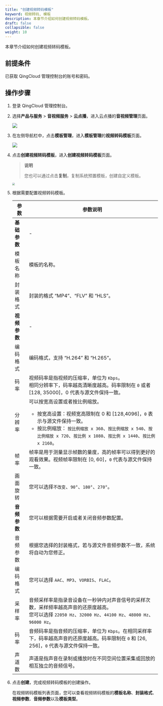 ```yaml
---
title: "创建视频转码模板"
keyword: 视频转码, 模板
description: 本章节介绍如何创建视频转码模板。
draft: false
collapsible: false
weight: 10
---
```


本章节介绍如何创建视频转码模板。

## 前提条件

已获取 QingCloud 管理控制台的账号和密码。

## 操作步骤

1. 登录 QingCloud 管理控制台。

2. 选择**产品与服务** > **音视频服务** > **云点播**，进入云点播的**音视频管理**页面。

   ![](/audio_and_video/vod/_images/um_video_list.png)

3. 在左侧导航栏中，点击**模板管理**，进入**模板管理**的**视频转码模板**页面。

   ![](/audio_and_video/vod/_images/um_tempt_list.png)

4. 点击**创建视频转码模板**，进入**创建视频转码模板**页面。

   > **说明**
   >
   > 您也可以通过点击**复制**，复制系统预置模板，创建自定义模板。

   <img src="/audio_and_video/vod/_images/um_video_tempt_win.png" style="zoom:50%;" />

5. 根据需要配置视频转码模板。

   | 参数         | 参数说明                                                     |
   | ------------ | ------------------------------------------------------------ |
   | **基础参数** | -                                                            |
   | 模板名称     | 模板的名称。                                                 |
   | 封装格式     | 封装的格式 “MP4”、“FLV” 和 “HLS”。                           |
   | **视频参数** | -                                                            |
   | 编码格式     | 编码格式，支持 “H.264” 和 “H.265”。                          |
   | 码率         | 视频码率是指视频的压缩率，单位为 `Kbps`。<br />相同分辨率下，码率越高清晰度越高。码率限制在 `0` 或者 [128, 35000]，0 代表与源文件保持一致。 |
   | 分辨率       | 可以按宽高设置或者按比例缩放。<ul><li>按宽高设置：视频宽高限制在 0 和 [128,4096]，`0` 表示与源文件保持一致。</li><li>按比例缩放： `按比例缩放 x 360`、`按比例缩放 x 540`、`按比例缩放 x 720`、`按比例 x 1080`、`按比例 x 1440`、`按比例 x 2160`。 </li></ul> |
   | 帧率         | 帧率是用于测量显示帧数的量度，高的帧率可以得到更好的观看效果。视频帧率限制在 [0, 60]，`0` 代表与源文件保持一致。 |
   | 画面旋转     | 您可以选择`不改变`、`90°`、`180°`、`270°`。                  |
   | **音频参数** | 您可以根据需要开启或者关闭音频参数配置。                     |
   | 音频参数     | 根据您选择的封装格式，若与源文件音频参数不一致，系统将自动为您修正。 |
   | 编码格式     | 您可以选择 `AAC`、`MP3`、`VORBIS`、`FLAC`。                  |
   | 采样率       | 音频采样率是指录音设备在一秒钟内对声音信号的采样次数，采样频率越高声音的还原度越高。<br />您可以选择 `22050 Hz`、`32000 Hz`、`44100 Hz`、`48000 Hz`、`96000 Hz`。 |
   | 码率         | 音频码率是指音频的压缩率，单位为 `Kbps`。在相同采样率下，码率越高声音的还原度越高。码率限制在 `0` 和 [26, 256]，`0` 代表与源文件保持一致。 |
   | 声道数       | 声道是指声音在录制或播放时在不同空间位置采集或回放的相互独立的音频信号。 |

6. 点击**创建**，完成视频转码模板的创建操作。

   在视频转码模板列表页面，您可以查看视频转码模板的**模板名称**、**封装格式**、**视频参数**、**音频参数**以及**模板类型**。

